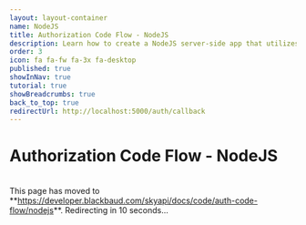```yaml
---
layout: layout-container
name: NodeJS
title: Authorization Code Flow - NodeJS
description: Learn how to create a NodeJS server-side app that utilizes the OAuth 2.0 Authorization Code Flow and retrieves constituent data from our <%= stache.config.product_name_short %>.
order: 3
icon: fa fa-fw fa-3x fa-desktop
published: true
showInNav: true
tutorial: true
showBreadcrumbs: true
back_to_top: true
redirectUrl: http://localhost:5000/auth/callback
---
```



# Authorization Code Flow - NodeJS

   <br />
<bb-alert bb-alert-type="warning">This page has moved to **<a href="https://developer.blackbaud.com/skyapi/docs/code/auth-code-flow/nodejs">https://developer.blackbaud.com/skyapi/docs/code/auth-code-flow/nodejs</a>**. Redirecting in 10 seconds...
</bb-alert>
<br /> <br />

<script> var timer = setTimeout(function() { window.location='https://developer.blackbaud.com/skyapi/docs/code/auth-code-flow/nodejs' }, 10000); </script>